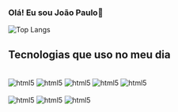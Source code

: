 ### Olá! Eu sou João Paulo👋



![Top Langs](https://github-readme-stats.vercel.app/api/top-langs/?username=jpaulopereira&size_weight=0.5&count_weight=0.5)


## Tecnologias que uso no meu dia
<div style="display: inline_block"><br/>
  <img align="center" alt="html5" src= "https://img.shields.io/badge/HTML5-E34F26?style=for-the-badge&logo=html5&logoColor=white" />
  <img align="center" alt="html5" src= "https://img.shields.io/badge/CSS-239120?&style=for-the-badge&logo=css3&logoColor=white" />
  <img align="center" alt="html5" src= "https://img.shields.io/badge/JavaScript-F7DF1E?style=for-the-badge&logo=javascript&logoColor=black" />
  <img align="center" alt="html5" src= "https://img.shields.io/badge/TypeScript-007ACC?style=for-the-badge&logo=typescript&logoColor=white" />    
  <img align="center" alt="html5" src= "https://img.shields.io/badge/Bootstrap-563D7C?style=for-the-badge&logo=bootstrap&logoColor=white" />

  <div style="display: inline_block"><br/>
  <img align="center" alt="html5" src= "https://img.shields.io/badge/Java-ED8B00?style=for-the-badge&logo=openjdk&logoColor=white" />
  <img align="center" alt="html5" src= "https://img.shields.io/badge/Spring-6DB33F?style=for-the-badge&logo=spring&logoColor=white" />
  
  <img align="center" alt="html5" src= "https://img.shields.io/badge/MySQL-005C84?style=for-the-badge&logo=mysql&logoColor=white" />
  </div>
</div>


